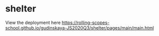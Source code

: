 # shelter
View the deployment here https://rolling-scopes-school.github.io/gudinskaya-JS2020Q3/shelter/pages/main/main.html
